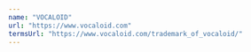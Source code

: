 ```yaml
---
name: "VOCALOID"
url: "https://www.vocaloid.com"
termsUrl: "https://www.vocaloid.com/trademark_of_vocaloid/"
---
```


